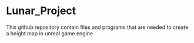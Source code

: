 # Lunar_Project
This github repository contain files and programs that are needed to create a height map in unreal game engine
